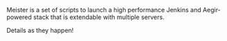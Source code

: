 Meister is a set of scripts to launch a high performance Jenkins and
Aegir-powered stack that is extendable with multiple servers.

Details as they happen!
